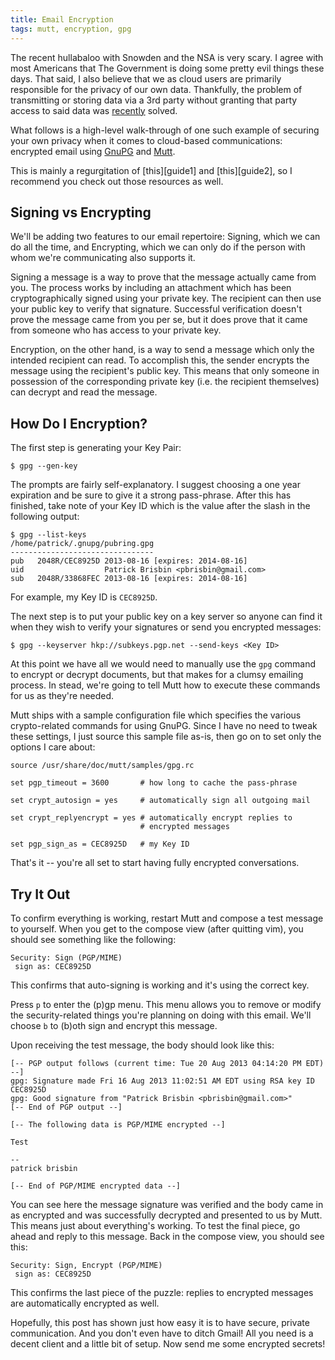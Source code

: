 ```yaml
---
title: Email Encryption
tags: mutt, encryption, gpg
---
```


The recent hullabaloo with Snowden and the NSA is very scary. I agree 
with most Americans that The Government is doing some pretty evil things 
these days. That said, I also believe that we as cloud users are 
primarily responsible for the privacy of our own data. Thankfully, the 
problem of transmitting or storing data via a 3rd party without granting 
that party access to said data was [recently][] solved.

[recently]: http://en.wikipedia.org/wiki/Pretty_Good_Privacy

What follows is a high-level walk-through of one such example of 
securing your own privacy when it comes to cloud-based communications: 
encrypted email using [GnuPG][] and [Mutt][].

[gnupg]: http://www.gnupg.org/
[mutt]: http://www.mutt.org/

<div class="well">
This is mainly a regurgitation of [this][guide1] and [this][guide2], so 
I recommend you check out those resources as well.
</div>

[guide1]: http://jasonwryan.com/blog/2013/07/20/gnupg/
[guide2]: http://codesorcery.net/old/mutt/mutt-gnupg-howto

## Signing vs Encrypting

We'll be adding two features to our email repertoire: Signing, which we 
can do all the time, and Encrypting, which we can only do if the person 
with whom we're communicating also supports it.

Signing a message is a way to prove that the message actually came from 
you. The process works by including an attachment which has been 
cryptographically signed using your private key. The recipient can then 
use your public key to verify that signature. Successful verification 
doesn't prove the message came from you per se, but it does prove that 
it came from someone who has access to your private key.

Encryption, on the other hand, is a way to send a message which only the 
intended recipient can read. To accomplish this, the sender encrypts the 
message using the recipient's public key. This means that only someone 
in possession of the corresponding private key (i.e. the recipient 
themselves) can decrypt and read the message.

## How Do I Encryption?

The first step is generating your Key Pair:

```
$ gpg --gen-key
```

The prompts are fairly self-explanatory. I suggest choosing a one year 
expiration and be sure to give it a strong pass-phrase. After this has 
finished, take note of your Key ID which is the value after the slash in 
the following output:

```
$ gpg --list-keys
/home/patrick/.gnupg/pubring.gpg
--------------------------------
pub   2048R/CEC8925D 2013-08-16 [expires: 2014-08-16]
uid                  Patrick Brisbin <pbrisbin@gmail.com>
sub   2048R/33868FEC 2013-08-16 [expires: 2014-08-16]
```

For example, my Key ID is `CEC8925D`.

The next step is to put your public key on a key server so anyone can 
find it when they wish to verify your signatures or send you encrypted 
messages:

```
$ gpg --keyserver hkp://subkeys.pgp.net --send-keys <Key ID>
```

At this point we have all we would need to manually use the `gpg` 
command to encrypt or decrypt documents, but that makes for a clumsy 
emailing process. In stead, we're going to tell Mutt how to execute 
these commands for us as they're needed.

Mutt ships with a sample configuration file which specifies the various 
crypto-related commands for using GnuPG. Since I have no need to tweak 
these settings, I just source this sample file as-is, then go on to set 
only the options I care about:

```
source /usr/share/doc/mutt/samples/gpg.rc

set pgp_timeout = 3600       # how long to cache the pass-phrase

set crypt_autosign = yes     # automatically sign all outgoing mail

set crypt_replyencrypt = yes # automatically encrypt replies to 
                             # encrypted messages

set pgp_sign_as = CEC8925D   # my Key ID
```

That's it -- you're all set to start having fully encrypted 
conversations.

## Try It Out

To confirm everything is working, restart Mutt and compose a test message 
to yourself. When you get to the compose view (after quitting vim), you 
should see something like the following:

```
Security: Sign (PGP/MIME)
 sign as: CEC8925D
```

This confirms that auto-signing is working and it's using the correct 
key.

Press `p` to enter the (p)gp menu. This menu allows you to remove or 
modify the security-related things you're planning on doing with this 
email. We'll choose `b` to (b)oth sign and encrypt this message.

Upon receiving the test message, the body should look like this:

```
[-- PGP output follows (current time: Tue 20 Aug 2013 04:14:20 PM EDT) --]
gpg: Signature made Fri 16 Aug 2013 11:02:51 AM EDT using RSA key ID CEC8925D
gpg: Good signature from "Patrick Brisbin <pbrisbin@gmail.com>"
[-- End of PGP output --]

[-- The following data is PGP/MIME encrypted --]

Test

--
patrick brisbin

[-- End of PGP/MIME encrypted data --]
```

You can see here the message signature was verified and the body came in 
as encrypted and was successfully decrypted and presented to us by Mutt. 
This means just about everything's working. To test the final piece, go 
ahead and reply to this message. Back in the compose view, you should 
see this:

```
Security: Sign, Encrypt (PGP/MIME)
 sign as: CEC8925D
```

This confirms the last piece of the puzzle: replies to encrypted 
messages are automatically encrypted as well.

Hopefully, this post has shown just how easy it is to have secure, 
private communication. And you don't even have to ditch Gmail! All you 
need is a decent client and a little bit of setup. Now send me some 
encrypted secrets!
